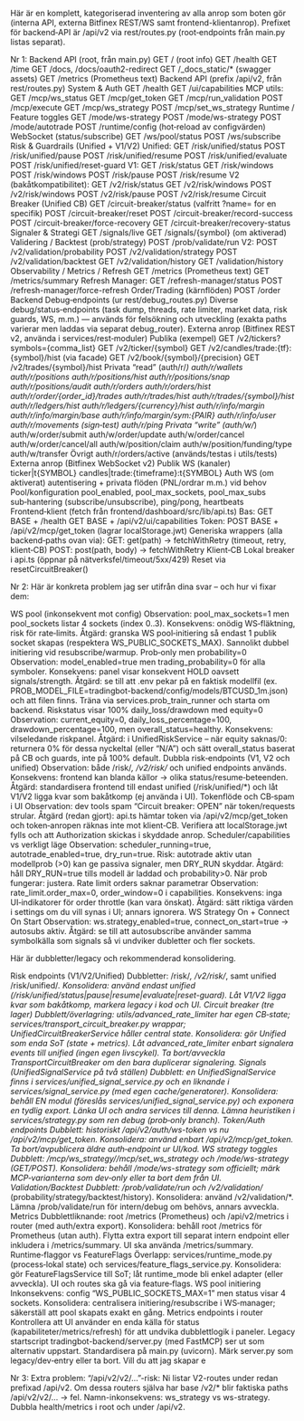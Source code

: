 Här är en komplett, kategoriserad inventering av alla anrop som boten gör (interna API, externa Bitfinex REST/WS samt frontend-klientanrop). Prefixet för backend‑API är /api/v2 via rest/routes.py (root‑endpoints från main.py listas separat).

Nr 1:
Backend API (root, från main.py)
GET / (root info)
GET /health
GET /time
GET /docs, /docs/oauth2-redirect
GET /_docs_static/* (swagger assets)
GET /metrics (Prometheus text)
Backend API (prefix /api/v2, från rest/routes.py)
System & Auth
GET /health
GET /ui/capabilities
MCP utils:
GET /mcp/ws_status
GET /mcp/get_token
GET /mcp/run_validation
POST /mcp/execute
GET /mcp/ws_strategy
POST /mcp/set_ws_strategy
Runtime / Feature toggles
GET /mode/ws-strategy
POST /mode/ws-strategy
POST /mode/autotrade
POST /runtime/config (hot‑reload av configvärden)
WebSocket (status/subscribe)
GET /ws/pool/status
POST /ws/subscribe
Risk & Guardrails (Unified + V1/V2)
Unified:
GET /risk/unified/status
POST /risk/unified/pause
POST /risk/unified/resume
POST /risk/unified/evaluate
POST /risk/unified/reset-guard
V1:
GET /risk/status
GET /risk/windows
POST /risk/windows
POST /risk/pause
POST /risk/resume
V2 (bakåtkompatibilitet):
GET /v2/risk/status
GET /v2/risk/windows
POST /v2/risk/windows
POST /v2/risk/pause
POST /v2/risk/resume
Circuit Breaker (Unified CB)
GET /circuit-breaker/status (valfritt ?name= for en specifik)
POST /circuit-breaker/reset
POST /circuit-breaker/record-success
POST /circuit-breaker/force-recovery
GET /circuit-breaker/recovery-status
Signaler & Strategi
GET /signals/live
GET /signals/{symbol} (om aktiverad)
Validering / Backtest (prob/strategy)
POST /prob/validate/run
V2:
POST /v2/validation/probability
POST /v2/validation/strategy
POST /v2/validation/backtest
GET /v2/validation/history
GET /validation/history
Observability / Metrics / Refresh
GET /metrics (Prometheus text)
GET /metrics/summary
Refresh Manager:
GET /refresh-manager/status
POST /refresh-manager/force-refresh
Order/Trading (kärnflöden)
POST /order
Backend Debug‑endpoints (ur rest/debug_routes.py)
Diverse debug/status‑endpoints (task dump, threads, rate limiter, market data, risk guards, WS, m.m.) — används för felsökning och utveckling (exakta paths varierar men laddas via separat debug_router).
Externa anrop (Bitfinex REST v2, använda i services/rest‑moduler)
Publika (exempel)
GET /v2/tickers?symbols={comma_list}
GET /v2/ticker/{symbol}
GET /v2/candles/trade:{tf}:{symbol}/hist (via facade)
GET /v2/book/{symbol}/{precision}
GET /v2/trades/{symbol}/hist
Privata “read” (auth/r/*)
auth/r/wallets
auth/r/positions
auth/r/positions/hist
auth/r/positions/snap
auth/r/positions/audit
auth/r/orders
auth/r/orders/hist
auth/r/order/{order_id}/trades
auth/r/trades/hist
auth/r/trades/{symbol}/hist
auth/r/ledgers/hist
auth/r/ledgers/{currency}/hist
auth/r/info/margin
auth/r/info/margin/base
auth/r/info/margin/sym:{PAIR}
auth/r/info/user
auth/r/movements
(sign‑test) auth/r/ping
Privata “write” (auth/w/*)
auth/w/order/submit
auth/w/order/update
auth/w/order/cancel
auth/w/order/cancel/all
auth/w/position/claim
auth/w/position/funding/type
auth/w/transfer
Övrigt
auth/r/orders/active (används/testas i utils/tests)
Externa anrop (Bitfinex WebSocket v2)
Publik WS (kanaler)
ticker|t{SYMBOL}
candles|trade:{timeframe}:t{SYMBOL}
Auth WS (om aktiverat)
autentisering + privata flöden (PNL/ordrar m.m.) vid behov
Pool/konfiguration
pool_enabled, pool_max_sockets, pool_max_subs
sub‑hantering (subscribe/unsubscribe), ping/pong, heartbeats
Frontend‑klient (fetch från frontend/dashboard/src/lib/api.ts)
Bas:
GET BASE + /health
GET BASE + /api/v2/ui/capabilities
Token:
POST BASE + /api/v2/mcp/get_token (lagrar localStorage.jwt)
Generiska wrappers (alla backend‑paths ovan via):
GET: get(path) → fetchWithRetry (timeout, retry, klient‑CB)
POST: post(path, body) → fetchWithRetry
Klient‑CB
Lokal breaker i api.ts (öppnar på nätverksfel/timeout/5xx/429)
Reset via resetCircuitBreaker()



Nr 2:
Här är konkreta problem jag ser utifrån dina svar – och hur vi fixar dem:

WS pool (inkonsekvent mot config)
Observation: pool_max_sockets=1 men pool_sockets listar 4 sockets (index 0..3).
Konsekvens: onödig WS‑fläktning, risk för rate‑limits.
Åtgärd: granska WS pool‑initiering så endast 1 publik socket skapas (respektera WS_PUBLIC_SOCKETS_MAX). Sannolikt dubbel initiering vid resubscribe/warmup.
Prob‑only men probability=0
Observation: model_enabled=true men trading_probability=0 för alla symboler.
Konsekvens: panel visar konsekvent HOLD oavsett signals/strength.
Åtgärd: se till att .env pekar på en faktisk modellfil (ex. PROB_MODEL_FILE=tradingbot-backend/config/models/BTCUSD_1m.json) och att filen finns. Träna via services.prob_train_runner och starta om backend.
Riskstatus visar 100% daily_loss/drawdown med equity=0
Observation: current_equity=0, daily_loss_percentage=100, drawdown_percentage=100, men overall_status=healthy.
Konsekvens: vilseledande riskpanel.
Åtgärd: i UnifiedRiskService – när equity saknas/0: returnera 0% för dessa nyckeltal (eller “N/A”) och sätt overall_status baserat på CB och guards, inte på 100% default.
Dubbla risk‑endpoints (V1, V2 och unified)
Observation: både /risk/*, /v2/risk/* och unified endpoints används.
Konsekvens: frontend kan blanda källor → olika status/resume‑beteenden.
Åtgärd: standardisera frontend till endast unified (/risk/unified/*) och låt V1/V2 ligga kvar som bakåtkomp (ej använda i UI).
Tokenflöde och CB‑spam i UI
Observation: dev tools spam “Circuit breaker: OPEN” när token/requests strular.
Åtgärd (redan gjort): api.ts hämtar token via /api/v2/mcp/get_token och token‑anropen räknas inte mot klient‑CB. Verifiera att localStorage.jwt fylls och att Authorization skickas i skyddade anrop.
Scheduler/capabilities vs verkligt läge
Observation: scheduler_running=true, autotrade_enabled=true, dry_run=true.
Risk: autotrade aktiv utan modellprob (>0) kan ge passiva signaler, men DRY_RUN skyddar.
Åtgärd: håll DRY_RUN=true tills modell är laddad och probability>0. När prob fungerar: justera.
Rate limit orders saknar parametrar
Observation: rate_limit.order_max=0, order_window=0 i capabilities.
Konsekvens: inga UI‑indikatorer för order throttle (kan vara önskat).
Åtgärd: sätt riktiga värden i settings om du vill synas i UI; annars ignorera.
WS Strategy On + Connect On Start
Observation: ws.strategy_enabled=true, connect_on_start=true → autosubs aktiv.
Åtgärd: se till att autosubscribe använder samma symbolkälla som signals så vi undviker dubletter och fler sockets.



Här är dubbletter/legacy och rekommenderad konsolidering.

Risk endpoints (V1/V2/Unified)
Dubbletter: /risk/*, /v2/risk/*, samt unified /risk/unified/*.
Konsolidera: använd endast unified (/risk/unified/status|pause|resume|evaluate|reset-guard). Låt V1/V2 ligga kvar som bakåtkomp, markera legacy i kod och UI.
Circuit breaker (tre lager)
Dubblett/överlagring: utils/advanced_rate_limiter har egen CB‑state; services/transport_circuit_breaker.py wrappar; UnifiedCircuitBreakerService håller central state.
Konsolidera: gör Unified som enda SoT (state + metrics). Låt advanced_rate_limiter enbart signalera events till unified (ingen egen livscykel). Ta bort/avveckla TransportCircuitBreaker om den bara duplicerar signalering.
Signals (UnifiedSignalService på två ställen)
Dubblett: en UnifiedSignalService finns i services/unified_signal_service.py och en liknande i services/signal_service.py (med egen cache/generatorer).
Konsolidera: behåll EN modul (föreslås services/unified_signal_service.py) och exponera en tydlig export. Länka UI och andra services till denna. Lämna heuristiken i services/strategy.py som ren debug (prob‑only branch).
Token/Auth endpoints
Dubblett: historiskt /api/v2/auth/ws-token vs nu /api/v2/mcp/get_token.
Konsolidera: använd enbart /api/v2/mcp/get_token. Ta bort/avpublicera äldre auth‑endpoint ur UI/kod.
WS strategy toggles
Dubblett: /mcp/ws_strategy//mcp/set_ws_strategy och /mode/ws-strategy (GET/POST).
Konsolidera: behåll /mode/ws-strategy som officiellt; märk MCP‑varianterna som dev‑only eller ta bort dem från UI.
Validation/Backtest
Dubblett: /prob/validate/run och /v2/validation/* (probability/strategy/backtest/history).
Konsolidera: använd /v2/validation/*. Lämna /prob/validate/run för intern/debug om behövs, annars avveckla.
Metrics
Dubblettliknande: root /metrics (Prometheus) och /api/v2/metrics i router (med auth/extra export).
Konsolidera: behåll root /metrics för Prometheus (utan auth). Flytta extra export till separat intern endpoint eller inkludera i /metrics/summary. UI ska använda /metrics/summary.
Runtime‑flaggor vs FeatureFlags
Överlapp: services/runtime_mode.py (process‑lokal state) och services/feature_flags_service.py.
Konsolidera: gör FeatureFlagsService till SoT; låt runtime_mode bli enkel adapter (eller avveckla). UI och routes ska gå via feature‑flags.
WS pool initiering
Inkonsekvens: config “WS_PUBLIC_SOCKETS_MAX=1” men status visar 4 sockets.
Konsolidera: centralisera initiering/resubscribe i WS‑manager; säkerställ att pool skapats exakt en gång.
Metrics endpoints i router
Kontrollera att UI använder en enda källa för status (kapabiliteter/metrics/refresh) för att undvika dubblettlogik i paneler.
Legacy startscript
tradingbot-backend/server.py (med FastMCP) ser ut som alternativ uppstart. Standardisera på main.py (uvicorn). Märk server.py som legacy/dev‑entry eller ta bort.
Vill du att jag skapar e




Nr 3:
Extra problem:
“/api/v2/v2/…”-risk: Ni listar V2-routes under redan prefixad /api/v2. Om dessa routers själva har base /v2/* blir faktiska paths /api/v2/v2/… → fel.                                                       Namn-inkonsekvens: ws_strategy vs ws-strategy.                                                               Dubbla health/metrics i root och under /api/v2.